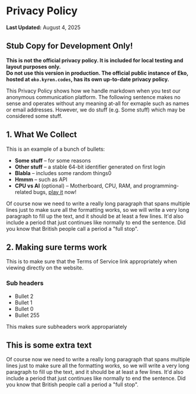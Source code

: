 # Privacy Policy

**Last Updated:** August 4, 2025

## Stub Copy for Development Only!

**This is not the official privacy policy. It is included for local testing and layout purposes only.  
Do not use this version in production. The official public instance of Eko, hosted at `eko.kyren.codes`, has its own up-to-date privacy policy.**

This Privacy Policy shows how we handle markdown when you test our anonymous communication platform. The following sentence makes no sense and operates without any meaning at-all for exmaple such as names or email addresses. However, we do stuff (e.g. Some stuff) which may be considered some stuff.

## 1. What We Collect

This is an example of a bunch of bullets:

- **Some stuff** – for some reasons
- **Other stuff** – a stable 64-bit identifier generated on first login
- **Blabla** – includes some random things0
- **Hmmm** – such as API
- **CPU vs AI** (optional) – Motherboard, CPU, RAM, and programming-related bugs, [play it](https://github.com/the-memory-managers/cpu-vs-ai) now!

Of course now we need to write a really long paragraph that spans multiple lines just to make sure all the formatting works, so we will write a very long paragraph to fill up the text, and it should be at least a few lines. It'd also include a period that just continues like normally to end the sentence. Did you know that British people call a period a "full stop".

## 2. Making sure terms work

This is to make sure that the Terms of Service link appropriately when viewing directly on the website.

### Sub headers

- Bullet 2
- Bullet 1
- Bullet 0
- Bullet 255

This makes sure subheaders work appropariately

## This is some extra text

Of course now we need to write a really long paragraph that spans multiple lines just to make sure all the formatting works, so we will write a very long paragraph to fill up the text, and it should be at least a few lines. It'd also include a period that just continues like normally to end the sentence. Did you know that British people call a period a "full stop".
